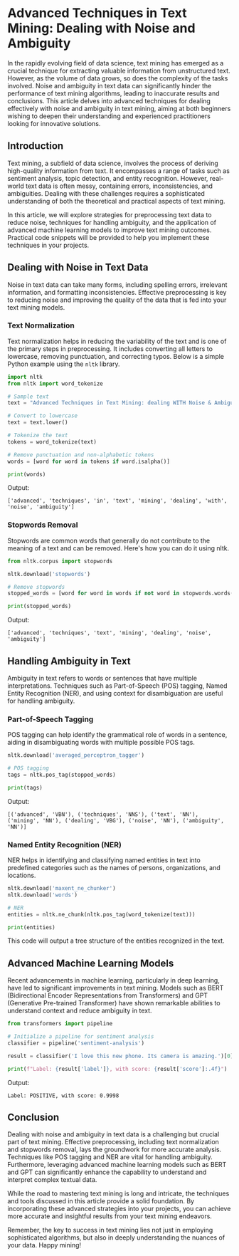 # Advanced Techniques in Text Mining: Dealing with Noise and Ambiguity

In the rapidly evolving field of data science, text mining has emerged as a crucial technique for extracting valuable information from unstructured text. However, as the volume of data grows, so does the complexity of the tasks involved. Noise and ambiguity in text data can significantly hinder the performance of text mining algorithms, leading to inaccurate results and conclusions. This article delves into advanced techniques for dealing effectively with noise and ambiguity in text mining, aiming at both beginners wishing to deepen their understanding and experienced practitioners looking for innovative solutions.

## Introduction

Text mining, a subfield of data science, involves the process of deriving high-quality information from text. It encompasses a range of tasks such as sentiment analysis, topic detection, and entity recognition. However, real-world text data is often messy, containing errors, inconsistencies, and ambiguities. Dealing with these challenges requires a sophisticated understanding of both the theoretical and practical aspects of text mining.

In this article, we will explore strategies for preprocessing text data to reduce noise, techniques for handling ambiguity, and the application of advanced machine learning models to improve text mining outcomes. Practical code snippets will be provided to help you implement these techniques in your projects.

## Dealing with Noise in Text Data

Noise in text data can take many forms, including spelling errors, irrelevant information, and formatting inconsistencies. Effective preprocessing is key to reducing noise and improving the quality of the data that is fed into your text mining models.

### Text Normalization

Text normalization helps in reducing the variability of the text and is one of the primary steps in preprocessing. It includes converting all letters to lowercase, removing punctuation, and correcting typos. Below is a simple Python example using the `nltk` library.

```python
import nltk
from nltk import word_tokenize

# Sample text
text = "Advanced Techniques in Text Mining: dealing WITH Noise & Ambiguity!!!"

# Convert to lowercase
text = text.lower()

# Tokenize the text
tokens = word_tokenize(text)

# Remove punctuation and non-alphabetic tokens
words = [word for word in tokens if word.isalpha()]

print(words)
```

Output:
```
['advanced', 'techniques', 'in', 'text', 'mining', 'dealing', 'with', 'noise', 'ambiguity']
```

### Stopwords Removal

Stopwords are common words that generally do not contribute to the meaning of a text and can be removed. Here's how you can do it using nltk.

```python
from nltk.corpus import stopwords

nltk.download('stopwords')

# Remove stopwords
stopped_words = [word for word in words if not word in stopwords.words('english')]

print(stopped_words)
```

Output:
```
['advanced', 'techniques', 'text', 'mining', 'dealing', 'noise', 'ambiguity']
```

## Handling Ambiguity in Text

Ambiguity in text refers to words or sentences that have multiple interpretations. Techniques such as Part-of-Speech (POS) tagging, Named Entity Recognition (NER), and using context for disambiguation are useful for handling ambiguity.

### Part-of-Speech Tagging

POS tagging can help identify the grammatical role of words in a sentence, aiding in disambiguating words with multiple possible POS tags.

```python
nltk.download('averaged_perceptron_tagger')

# POS tagging
tags = nltk.pos_tag(stopped_words)

print(tags)
```

Output:
```
[('advanced', 'VBN'), ('techniques', 'NNS'), ('text', 'NN'), ('mining', 'NN'), ('dealing', 'VBG'), ('noise', 'NN'), ('ambiguity', 'NN')]
```

### Named Entity Recognition (NER)

NER helps in identifying and classifying named entities in text into predefined categories such as the names of persons, organizations, and locations.

```python
nltk.download('maxent_ne_chunker')
nltk.download('words')

# NER
entities = nltk.ne_chunk(nltk.pos_tag(word_tokenize(text)))

print(entities)
```

This code will output a tree structure of the entities recognized in the text.

## Advanced Machine Learning Models

Recent advancements in machine learning, particularly in deep learning, have led to significant improvements in text mining. Models such as BERT (Bidirectional Encoder Representations from Transformers) and GPT (Generative Pre-trained Transformer) have shown remarkable abilities to understand context and reduce ambiguity in text.

```python
from transformers import pipeline

# Initialize a pipeline for sentiment analysis
classifier = pipeline('sentiment-analysis')

result = classifier('I love this new phone. Its camera is amazing.')[0]

print(f"Label: {result['label']}, with score: {result['score']:.4f}")
```

Output:
```
Label: POSITIVE, with score: 0.9998
```

## Conclusion

Dealing with noise and ambiguity in text data is a challenging but crucial part of text mining. Effective preprocessing, including text normalization and stopwords removal, lays the groundwork for more accurate analysis. Techniques like POS tagging and NER are vital for handling ambiguity. Furthermore, leveraging advanced machine learning models such as BERT and GPT can significantly enhance the capability to understand and interpret complex textual data.

While the road to mastering text mining is long and intricate, the techniques and tools discussed in this article provide a solid foundation. By incorporating these advanced strategies into your projects, you can achieve more accurate and insightful results from your text mining endeavors.

Remember, the key to success in text mining lies not just in employing sophisticated algorithms, but also in deeply understanding the nuances of your data. Happy mining!